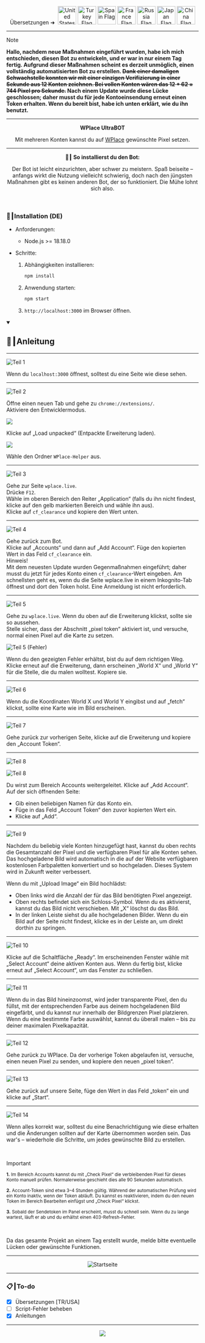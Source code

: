 <p align="center">
  Übersetzungen ➜&nbsp;
  <a href="../README.md"><img src="https://flagcdn.com/256x192/us.png" width="48" alt="United States Flag"></a>
  <a href="TR.md"><img src="https://flagcdn.com/256x192/tr.png" width="48" alt="Turkey Flag"></a>
  <a href="ES.md"><img src="https://flagcdn.com/256x192/es.png" width="48" alt="Spain Flag"></a>
  <a href="FR.md"><img src="https://flagcdn.com/256x192/fr.png" width="48" alt="France Flag"></a>
  <a href="RU.md"><img src="https://flagcdn.com/256x192/ru.png" width="48" alt="Russia Flag"></a>
  <a href="JA.md"><img src="https://flagcdn.com/256x192/jp.png" width="48" alt="Japan Flag"></a>
  <a href="CN.md"><img src="https://flagcdn.com/256x192/cn.png" width="48" alt="China Flag"></a>
</p>

---

> [!NOTE]
> **Hallo, nachdem neue Maßnahmen eingeführt wurden, habe ich mich entschieden, diesen Bot zu entwickeln, und er war in nur einem Tag fertig. Aufgrund dieser Maßnahmen scheint es derzeit unmöglich, einen vollständig automatisierten Bot zu erstellen. ~~Dank einer damaligen Schwachstelle konnten wir mit einer einzigen Verifizierung in einer Sekunde aus 12 Konten zeichnen. Bei vollen Konten wären das 12 * 62 = <strong>744</strong> Pixel pro Sekunde.~~ Nach einem Update wurde diese Lücke geschlossen; daher musst du für jede Kontoeinsendung erneut einen Token erhalten. Wenn du bereit bist, habe ich unten erklärt, wie du ihn benutzt.**

---

<p align="center"><strong>WPlace UltraBOT</strong></p>

<p align="center">
  Mit mehreren Konten kannst du auf <a href="https://wplace.live" target="_blank">WPlace</a> gewünschte Pixel setzen.
 </p>

---

<p align="center"><strong>🚀┃ So installierst du den Bot:</strong></p>

<p align="center">
  Der Bot ist leicht einzurichten, aber schwer zu meistern. Spaß beiseite – anfangs wirkt die Nutzung vielleicht schwierig, doch nach den jüngsten Maßnahmen gibt es keinen anderen Bot, der so funktioniert. Die Mühe lohnt sich also.
 </p>

<br>

### 🔧┃Installation (DE)

- Anforderungen:
  - Node.js >= 18.18.0

- Schritte:
  1. Abhängigkeiten installieren:
     
     ```bash
     npm install
     ```
  2. Anwendung starten:
     
     ```bash
     npm start
     ```
  3. `http://localhost:3000` im Browser öffnen.

<details open>
  <summary><h2>📖┃Anleitung</h2></summary>

---

![Teil 1](https://i.imgur.com/yS9093x.png)

Wenn du `localhost:3000` öffnest, solltest du eine Seite wie diese sehen.<br>

---

![Teil 2](https://i.imgur.com/taF0I2T.png)

Öffne einen neuen Tab und gehe zu `chrome://extensions/`.<br>
Aktiviere den Entwicklermodus.<br>

![](https://i.imgur.com/oe42A42.png)

Klicke auf „Load unpacked“ (Entpackte Erweiterung laden).<br>

![](https://i.imgur.com/jPyzOr3.png)

Wähle den Ordner `WPlace-Helper` aus.<br>

---

![Teil 3](https://i.imgur.com/YVyvw3a.png)

Gehe zur Seite `wplace.live`.<br>
Drücke `F12`.<br>
Wähle im oberen Bereich den Reiter „Application“ (falls du ihn nicht findest, klicke auf den gelb markierten Bereich und wähle ihn aus).<br>
Klicke auf `cf_clearance` und kopiere den Wert unten.<br>

---

![Teil 4](https://i.imgur.com/sJvyiC6.png)

Gehe zurück zum Bot.<br>
Klicke auf „Accounts“ und dann auf „Add Account“. Füge den kopierten Wert in das Feld `cf_clearance` ein.<br>
Hinweis!<br>
Mit dem neuesten Update wurden Gegenmaßnahmen eingeführt; daher musst du jetzt für jedes Konto einen `cf_clearance`-Wert eingeben. Am schnellsten geht es, wenn du die Seite wplace.live in einem Inkognito-Tab öffnest und dort den Token holst. Eine Anmeldung ist nicht erforderlich.

---

![Teil 5](https://i.imgur.com/vJkPMx8.png)

Gehe zu `wplace.live`. Wenn du oben auf die Erweiterung klickst, sollte sie so aussehen.<br>
Stelle sicher, dass der Abschnitt „pixel token“ aktiviert ist, und versuche, normal einen Pixel auf die Karte zu setzen.<br>

![Teil 5 (Fehler)](https://i.imgur.com/uZmJDad.png)

Wenn du den gezeigten Fehler erhältst, bist du auf dem richtigen Weg. Klicke erneut auf die Erweiterung, dann erscheinen „World X“ und „World Y“ für die Stelle, die du malen wolltest. Kopiere sie.<br>

---

![Teil 6](https://i.imgur.com/LniE1E8.png)

Wenn du die Koordinaten World X und World Y eingibst und auf „fetch“ klickst, sollte eine Karte wie im Bild erscheinen.<br>

---

![Teil 7](https://i.imgur.com/vJkPMx8.png)

Gehe zurück zur vorherigen Seite, klicke auf die Erweiterung und kopiere den „Account Token“.

---

![Teil 8](https://i.imgur.com/8sjhH1L.png)

![Teil 8](https://i.imgur.com/jf6W8NV.png)

Du wirst zum Bereich Accounts weitergeleitet. Klicke auf „Add Account“. Auf der sich öffnenden Seite:
- Gib einen beliebigen Namen für das Konto ein.
- Füge in das Feld „Account Token“ den zuvor kopierten Wert ein.
- Klicke auf „Add“.

---

![Teil 9](https://i.imgur.com/DJUEywj.png)

Nachdem du beliebig viele Konten hinzugefügt hast, kannst du oben rechts die Gesamtanzahl der Pixel und die verfügbaren Pixel für alle Konten sehen.<br>
Das hochgeladene Bild wird automatisch in die auf der Website verfügbaren kostenlosen Farbpaletten konvertiert und so hochgeladen. Dieses System wird in Zukunft weiter verbessert.

Wenn du mit „Upload Image“ ein Bild hochlädst:

- Oben links wird die Anzahl der für das Bild benötigten Pixel angezeigt.
- Oben rechts befindet sich ein Schloss-Symbol. Wenn du es aktivierst, kannst du das Bild nicht verschieben. Mit „X“ löschst du das Bild.
- In der linken Leiste siehst du alle hochgeladenen Bilder. Wenn du ein Bild auf der Seite nicht findest, klicke es in der Leiste an, um direkt dorthin zu springen.

---

![Teil 10](https://i.imgur.com/Dzt1p3o.png)

Klicke auf die Schaltfläche „Ready“. Im erscheinenden Fenster wähle mit „Select Account“ deine aktiven Konten aus. Wenn du fertig bist, klicke erneut auf „Select Account“, um das Fenster zu schließen.

---

![Teil 11](https://i.imgur.com/QKJRVL9.png)

Wenn du in das Bild hineinzoomst, wird jeder transparente Pixel, den du füllst, mit der entsprechenden Farbe aus deinem hochgeladenen Bild eingefärbt, und du kannst nur innerhalb der Bildgrenzen Pixel platzieren. Wenn du eine bestimmte Farbe auswählst, kannst du überall malen – bis zu deiner maximalen Pixelkapazität.

---

![Teil 12](https://i.imgur.com/vJkPMx8.png)

Gehe zurück zu WPlace. Da der vorherige Token abgelaufen ist, versuche, einen neuen Pixel zu senden, und kopiere den neuen „pixel token“.

---

![Teil 13](https://i.imgur.com/wDp07pH.png)

Gehe zurück auf unsere Seite, füge den Wert in das Feld „token“ ein und klicke auf „Start“.

---

![Teil 14](https://i.imgur.com/iQTH5TR.png)

Wenn alles korrekt war, solltest du eine Benachrichtigung wie diese erhalten und die Änderungen sollten auf der Karte übernommen worden sein. Das war's – wiederhole die Schritte, um jedes gewünschte Bild zu erstellen.

</details>

<br>

> [!IMPORTANT]
> <p><sub><strong>1.</strong> Im Bereich Accounts kannst du mit „Check Pixel“ die verbleibenden Pixel für dieses Konto manuell prüfen. Normalerweise geschieht dies alle 90 Sekunden automatisch.</sub></p>
> <p><sub><strong>2.</strong> Account-Token sind etwa 3–4 Stunden gültig. Während der automatischen Prüfung wird ein Konto inaktiv, wenn der Token abläuft. Du kannst es reaktivieren, indem du den neuen Token im Bereich Bearbeiten einfügst und „Check Pixel“ klickst.</sub></p>
> <p><sub><strong>3.</strong> Sobald der Sendetoken im Panel erscheint, musst du schnell sein. Wenn du zu lange wartest, läuft er ab und du erhältst einen 403-Refresh-Fehler.</sub></p>

<br>

Da das gesamte Projekt an einem Tag erstellt wurde, melde bitte eventuelle Lücken oder gewünschte Funktionen.

---

<p align="center">
  <img src="https://i.imgur.com/msR5dM9.png" alt="Startseite"/>
</p>

---

### 📋┃To-do

- [x] Übersetzungen [TR/USA]
- [ ] Script-Fehler beheben
- [x] Anleitungen

---

<p align="center">
  <a href="#"><img src="https://komarev.com/ghpvc/?username=xacter&repo=WPlace-UltraBOT&style=for-the-badge&label=Views:&color=gray"/></a>
</p>


